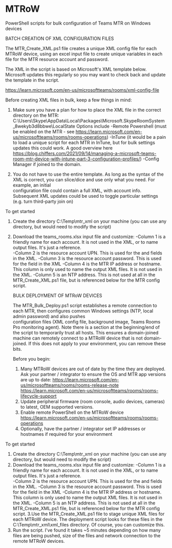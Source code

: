 # MTRoW
PowerShell scripts for bulk configuration of Teams MTR on Windows devices

BATCH CREATION OF XML CONFIGURATION FILES

The MTR_Create_XML.ps1 file creates a unique XML config file for each MTRoW device, using an excel input file to create unique variables in each file for the MTR resource account and password.

The XML in the script is based on Microsoft's XML template below. Microsoft updates this regularly so you may want to check back and update the template in the script.

https://learn.microsoft.com/en-us/microsoftteams/rooms/xml-config-file

Before creating XML files in bulk, keep a few things in mind:
1) Make sure you have a plan for how to place the XML file in the correct directory on the MTR:
   C:\Users\Skype\AppData\Local\Packages\Microsoft.SkypeRoomSystem_8wekyb3d8bbwe\LocalState
      Options include
        -Remote Powershell (must be enabled on the MTR - see https://learn.microsoft.com/en-us/microsoftteams/rooms/rooms-operations)
        -InTune (it would be a pain to load a unique script for each MTR in InTune, but for bulk settings updates this could work. A good overview here       
         https://blog.chiffers.com/2021/09/14/managing-a-microsoft-teams-room-mtr-device-with-intune-part-3-configuration-profiles/)
         -Config Manager if joined to the domain.

2) You do not have to use the entire template. As long as the syntax of the XML is correct, you can slice/dice and use only what you need. For example, an initial  
   configuration file could contain a full XML, with account info. Subsequent XML updates could be used to toggle particular settings (e.g. turn third-party join on)


To get started
1. Create the directory C:\Temp\mtr_xml on your machine (you can use any directory, but would need to modify the script)
2. Download the teams_rooms.xlsx input file and customize:
    -Column 1 is a friendly name for each account. It is not used in the XML, or to name output files. It's just a reference.  
    -Column 2 is the resource account UPN. This is used for the <SkypeSignInAddress> and <ExchangeAddress> fields in the XML.
    -Column 3 is the resource account password. This is used for the <Password> field in the XML
    -Column 4 is the MTR IP address or hostname. This column is only used to name the output XML files. It is not used in the XML.
    -Column 5 is an NTP address. This is not used at all in the MTR_Create_XML.ps1 file, but is referenced below for the MTR config script. 
   
   
   BULK DEPLOYMENT OF MTRoW DEVICES
   
   The MTR_Bulk_Deploy.ps1 script establishes a remote connection to each MTR, then configures common Windows settings (NTP, local admin password) and also pushes    
   configuration files (XML config file, background image, Teams Rooms Pro monitoring agent). Note there is a section at the beginning/end of the script to temporarily    trust all hosts. This ensures a domain-joined machine can remotely connect to a MTRoW device that is not domain-joined.  If this does not apply to your environment, 
   you can remove these bits.    
   
   Before you begin:
   1. Many MTRoW devices are out of date by the time they are deployed. Ask your partner / integrator to ensure the OS and MTR app versions are up to date:
   https://learn.microsoft.com/en-us/microsoftteams/rooms/rooms-release-note
   https://learn.microsoft.com/en-us/microsoftteams/rooms/rooms-lifecycle-support
   2. Update peripheral firmware (room console, audio devices, cameras) to latest, OEM supported versions.
   3. Enable remote PowerShell on the MTRoW device
   https://learn.microsoft.com/en-us/microsoftteams/rooms/rooms-operations
   4. Optionally, have the partner / integrator set IP addresses or hostnames if required for your environment
   
To get started
1. Create the directory C:\Temp\mtr_xml on your machine (you can use any directory, but would need to modify the script)
2. Download the teams_rooms.xlsx input file and customize:
    -Column 1 is a friendly name for each account. It is not used in the XML, or to name output files. It's just a reference.  
    -Column 2 is the resource account UPN. This is used for the <SkypeSignInAddress> and <ExchangeAddress> fields in the XML.
    -Column 3 is the resource account password. This is used for the <Password> field in the XML
    -Column 4 is the MTR IP address or hostname. This column is only used to name the output XML files. It is not used in the XML.
    -Column 5 is an NTP address. This is not used at all in the MTR_Create_XML.ps1 file, but is referenced below for the MTR config script.
3.Use the MTR_Create_XML.ps1 file to stage unique XML files for each MTRoW device. The deployment script looks for these files in the C:\Temp\mtr_xml\xml_files directory. Of course, you can customize this. 
4. Run the script. I've found it takes ~5 minutes depending on how many files are being pushed, size of the files and network connection to the remote MTRoW devices.
   
   
   
   
   


